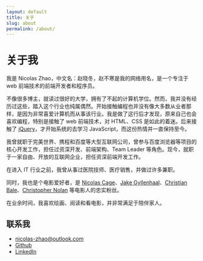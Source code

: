 ```yaml
---
layout: default
title: 关于
slug: about
permalink: /about/
---
```


# 关于我

我是 Nicolas Zhao，中文名：赵晓冬，赵不寒是我的网络用名，是一个专注于 web 前端技术的前端开发者和程序员。

不像很多博主，就读过很好的大学，拥有了不起的计算机学位。然而，我并没有经历过这些，踏入这个行业也纯属偶然。开始接触编程也并没有像大多数从业者那样，是因为非常喜爱计算机而从事该行业。我是做了这行后才发现，原来自己也会喜欢编程，特别是接触了 web 前端技术，对 HTML、CSS 是如此的着迷。后来接触了 [jQuery](http://jquery.com)，才开始系统的去学习 JavaScript，而这份热情并一直保持至今。

我曾就职于完美世界、携程和百度等大型互联网公司，曾参与百度浏览器等项目的核心开发工作，担任过资深开发、前端架构、Team Leader 等角色。现今，就职于一家自由、开放的互联网企业，担任资深前端开发工作。

在进入 IT 行业之前，我曾从事过医院技师、医疗销售，并做过许多兼职。

同时，我也是个电影爱好者，是 [Nicolas Cage](http://people.mtime.com/905475/)、[Jake Gyllenhaal](http://people.mtime.com/913953/)、[Christian Bale](http://people.mtime.com/914745/)、[Christopher Nolan](http://people.mtime.com/892754/) 等电影人的忠实粉丝。

在业余时间，我喜欢绘画、阅读和看电影，并非常满足于陪伴家人。

## 联系我

* [nicolas-zhao@outlook.com](mailto:nicolas-zhao@outlook.com)
* [Github](https://github.com/nicolaszhao)
* [LinkedIn](https://www.linkedin.com/in/nicolas-zhao/)
